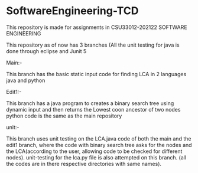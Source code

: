 # SoftwareEngineering-TCD


This repository is made for assignments in CSU33012-202122 SOFTWARE ENGINEERING


This repository as of now has 3 branches
(All the unit testing for java is done through eclipse and Junit 5 



Main:-


This branch has the basic static input code for finding LCA in 2 languages java and python


Edit1:-


This branch has a java program to creates a binary search tree using dynamic input and then returns the Lowest coon ancestor of two nodes
python code is the same as the main repository


unit:-


This branch uses unit testing on the LCA.java code of both the main and the edit1 branch, where the code with binary search tree asks for the nodes and the LCA(according to the user, allowing code to be checked for different nodes).
unit-testing for the lca.py file is also attempted on this branch.
(all the codes are in there respective directories with same names).
